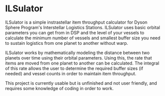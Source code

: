 # ILSulator
ILSulator is a simple instrastellar item throughput calculator for Dyson Sphere Program's Interstellar Logistics Stations. ILSulator uses basic orbital parameters you can get from in DSP and the level of your vessels to calculate the minimum number of vessels and smallest buffer size you need to sustain logistics from one planet to another without warp.

ILSulator works by mathematically modeling the distance between two planets over time using their orbital parameters. Using this, the rate that items are moved from one planet to another can be calculated. The integral of this rate allows the user to determine the required buffer sizes (if needed) and vessel counts in order to maintain item throughput.

This project is currently usable but is unfinished and not user friendly, and requires some knowledge of coding in order to work.
